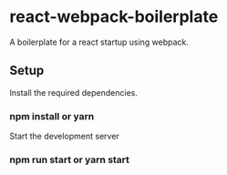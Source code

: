 # react-webpack-boilerplate
A boilerplate for a react startup using webpack.

## Setup
Install the required dependencies.
### npm install  or  yarn

Start the development server
### npm run start or yarn start

